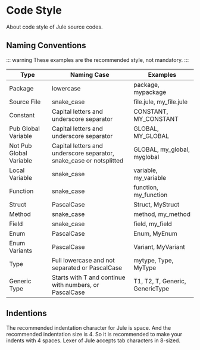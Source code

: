 # Code Style

About code style of Jule source codes.

## Naming Conventions
::: warning
These examples are the recommended style, not mandatory.
:::

| Type | Naming Case | Examples |
| ---- | ----------- | -------- |
| Package | lowercase | package, mypackage |
| Source File | snake_case | file.jule, my_file.jule |
| Constant | Capital letters and underscore separator | CONSTANT, MY_CONSTANT |
| Pub Global Variable | Capital letters and underscore separator | GLOBAL, MY_GLOBAL |
| Not Pub Global Variable | Capital letters and underscore separator, snake_case or notsplitted | GLOBAL, my_global, myglobal |
| Local Variable | snake_case | variable, my_variable |
| Function | snake_case | function, my_function |
| Struct | PascalCase | Struct, MyStruct |
| Method | snake_case | method, my_method |
| Field | snake_case | field, my_field |
| Enum | PascalCase | Enum, MyEnum |
| Enum Variants | PascalCase | Variant, MyVariant |
| Type | Full lowercase and not separated or PascalCase | mytype, Type, MyType |
| Generic Type | Starts with T and continue with numbers, or PascalCase | T1, T2, T, Generic, GenericType |

## Indentions

The recommended indentation character for Jule is space. And the recommended indentation size is 4. So it is recommended to make your indents with 4 spaces. Lexer of Jule accepts tab characters in 8-sized.
